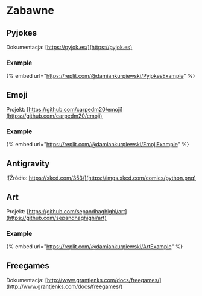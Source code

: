 # Zabawne

## Pyjokes

Dokumentacja: [https://pyjok.es/](https://pyjok.es)

### Example

{% embed url="https://replit.com/@damiankurpiewski/PyjokesExample" %}

## Emoji

Projekt: [https://github.com/carpedm20/emoji](https://github.com/carpedm20/emoji)

### Example

{% embed url="https://replit.com/@damiankurpiewski/EmojiExample" %}

## Antigravity

![Źródło: https://xkcd.com/353/](https://imgs.xkcd.com/comics/python.png)

## Art

Projekt: [https://github.com/sepandhaghighi/art](https://github.com/sepandhaghighi/art)

### Example

{% embed url="https://replit.com/@damiankurpiewski/ArtExample" %}

## Freegames

Dokumentacja: [http://www.grantjenks.com/docs/freegames/](http://www.grantjenks.com/docs/freegames/)


